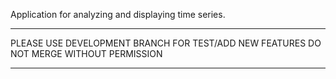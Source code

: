 Application for analyzing and displaying time series.
_______________________________________________________
PLEASE USE DEVELOPMENT BRANCH FOR TEST/ADD NEW FEATURES
DO NOT MERGE WITHOUT PERMISSION
_______________________________________________________
